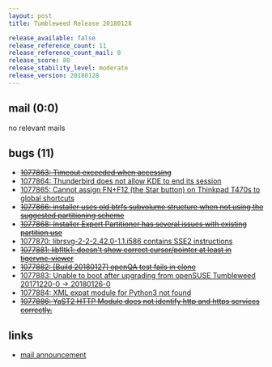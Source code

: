 ```yaml
---
layout: post
title: Tumbleweed Release 20180128

release_available: false
release_reference_count: 11
release_reference_count_mail: 0
release_score: 88
release_stability_level: moderate
release_version: 20180128
---
```


## mail (0:0)

no relevant mails

## bugs (11)

<!--more-->

- ~~[1077863: Timeout exceeded when accessing <official repos>](https://bugzilla.opensuse.org/show_bug.cgi?id=1077863)~~
- [1077864: Thunderbird does not allow KDE to end its session](https://bugzilla.opensuse.org/show_bug.cgi?id=1077864)
- [1077865: Cannot assign FN+F12 (the Star button) on Thinkpad T470s to global shortcuts](https://bugzilla.opensuse.org/show_bug.cgi?id=1077865)
- ~~[1077866: installer uses old btrfs subvolume structure when not using the suggested partitioning scheme](https://bugzilla.opensuse.org/show_bug.cgi?id=1077866)~~
- ~~[1077868: Installer Expert Partitioner has several issues with existing partition use](https://bugzilla.opensuse.org/show_bug.cgi?id=1077868)~~
- [1077870: librsvg-2-2-2.42.0-1.1.i586 contains SSE2 instructions](https://bugzilla.opensuse.org/show_bug.cgi?id=1077870)
- ~~[1077881: libfltk1: doesn't show correct cursor/pointer  at least in tigervnc-viewer](https://bugzilla.opensuse.org/show_bug.cgi?id=1077881)~~
- ~~[1077882: [Build 20180127] openQA test fails in clone](https://bugzilla.opensuse.org/show_bug.cgi?id=1077882)~~
- [1077883: Unable to boot after upgrading from openSUSE Tumbleweed  20171220-0 -> 20180126-0](https://bugzilla.opensuse.org/show_bug.cgi?id=1077883)
- [1077884: XML expat module for Python3 not found](https://bugzilla.opensuse.org/show_bug.cgi?id=1077884)
- ~~[1077886: YaST2  HTTP Module does not identify http and https services correctly.](https://bugzilla.opensuse.org/show_bug.cgi?id=1077886)~~



## links

- [mail announcement](https://lists.opensuse.org/opensuse-factory/2018-01/msg00703.html)
